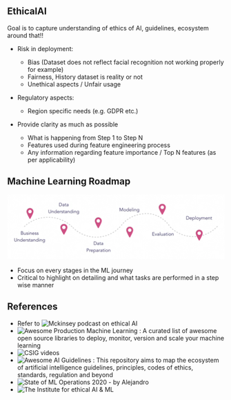 ## EthicalAI
Goal is to capture understanding of ethics of AI, guidelines, ecosystem around that!!

- Risk in deployment:
  - Bias (Dataset does not reflect facial recognition not working properly for example)
  - Fairness, History dataset is reality or not
  - Unethical aspects / Unfair usage

- Regulatory aspects:
  - Region specific needs (e.g. GDPR etc.)
  
- Provide clarity as much as possible 
  - What is happening from Step 1 to Step N
  - Features used during feature engineering process
  - Any information regarding feature importance / Top N features (as per applicability)

## Machine Learning Roadmap

![ML Roadmap](/figure/CRISP_DM.png)

- Focus on every stages in the ML journey
- Critical to highlight on detailing and what tasks are performed in a step wise manner 

## References

- Refer to ![Mckinsey podcast on ethical AI](https://www.mckinsey.com/featured-insights/artificial-intelligence/the-ethics-of-artificial-intelligence#)
- ![Awesome Production Machine Learning](https://github.com/EthicalML/awesome-production-machine-learning) : A curated list of awesome open source libraries to deploy, monitor, version and scale your machine learning
- ![CSIG videos](https://www.youtube.com/channel/UChVIj5DCe7Vg1Iu9ZO4bsXA)
- ![Awesome AI Guidelines](https://github.com/EthicalML/awesome-artificial-intelligence-guidelines) : This repository aims to map the ecosystem of artificial intelligence guidelines, principles, codes of ethics, standards, regulation and beyond
- ![State of ML Operations 2020](https://github.com/EthicalML/state-of-mlops-2020) - by Alejandro
- ![The Institute for ethical AI & ML](https://github.com/EthicalML/ethical)

